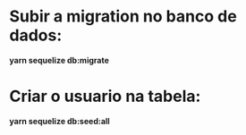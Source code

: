 # Subir a migration no banco de dados:
**yarn sequelize db:migrate**

# Criar o usuario na tabela:
**yarn sequelize db:seed:all**